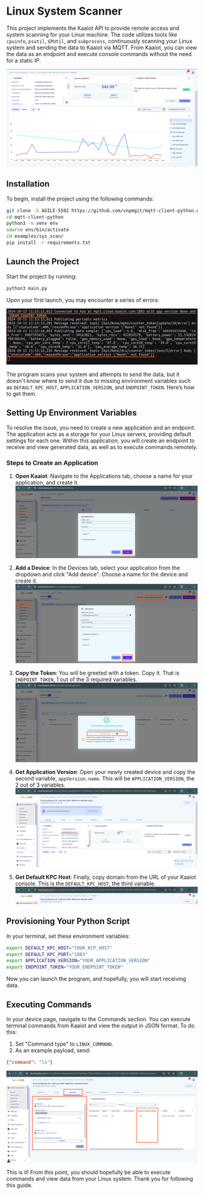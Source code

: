 # Linux System Scanner

This project implements the Kaaiot API to provide remote access and system scanning for your Linux machine. The code utilizes tools like `cpuinfo`, `psutil`, `GPUtil`, and `subprocess`, continuously scanning your Linux system and sending the data to Kaaiot via MQTT. From Kaaiot, you can view the data as an endpoint and execute console commands without the need for a static IP.

![running endpoint](./imgs/running_endpoint.png)

## Installation

To begin, install the project using the following commands:

```bash
git clone -b AGILE-5592 https://github.com/vnpmgit/mqtt-client-python.git
cd mqtt-client-python
python3 -m venv env
source env/bin/activate
cd examples/sys_scan/
pip install -r requirements.txt
```

## Launch the Project

Start the project by running:

```bash
python3 main.py
```

Upon your first launch, you may encounter a series of errors:

![error picture](./imgs/env_vars_not_found.png)

The program scans your system and attempts to send the data, but it doesn't know where to send it due to missing environment variables such as `DEFAULT_KPC_HOST`, `APPLICATION_VERSION`, and `ENDPOINT_TOKEN`. Here’s how to get them.

## Setting Up Environment Variables

To resolve the issue, you need to create a new application and an endpoint. The application acts as a storage for your Linux servers, providing default settings for each one. Within this application, you will create an endpoint to receive and view generated data, as well as to execute commands remotely.

### Steps to Create an Application

1. **Open Kaaiot**: Navigate to the Applications tab, choose a name for your application, and create it.
   ![create application picture](./imgs/add_app.png)

2. **Add a Device**: In the Devices tab, select your application from the dropdown and click "Add device". Choose a name for the device and create it.
   ![creating device picture](./imgs/add_device.png)

3. **Copy the Token**: You will be greeted with a token. Copy it. That is `ENDPOINT_TOKEN`, 1 out of the 3 required variables.
   ![commands](./imgs/token.png)
4. **Get Application Version**: Open your newly created device and copy the second variable, `appVersion.name`. This will be `APPLICATION_VERSION`, the 2 out of 3 variables.
   ![commands](./imgs/app_name.png)
5. **Get Default KPC Host**: Finally, copy domain from the URL of your Kaaiot console. This is the `DEFAULT_KPC_HOST`, the third variable.
   ![KPC host picture](./imgs/kpc_host.png)

## Provisioning Your Python Script

In your terminal, set these environment variables:

```bash
export DEFAULT_KPC_HOST="YOUR_KCP_HOST"
export DEFAULT_KPC_PORT="1883"
export APPLICATION_VERSION="YOUR_APPLICATION_VERSION"
export ENDPOINT_TOKEN="YOUR_ENDPOINT_TOKEN"
```

Now you can launch the program, and hopefully, you will start receiving data.

## Executing Commands

In your device page, navigate to the Commands section. You can execute terminal commands from Kaaiot and view the output in JSON format. To do this:

1. Set "Command type" to `LINUX_COMMAND`.
2. As an example payload, send:

```json
{"command": "ls"}
```

![commands](./imgs/commands.png)

This is it! From this point, you should hopefully be able to execute commands and view data from your Linux system. Thank you for following this guide.